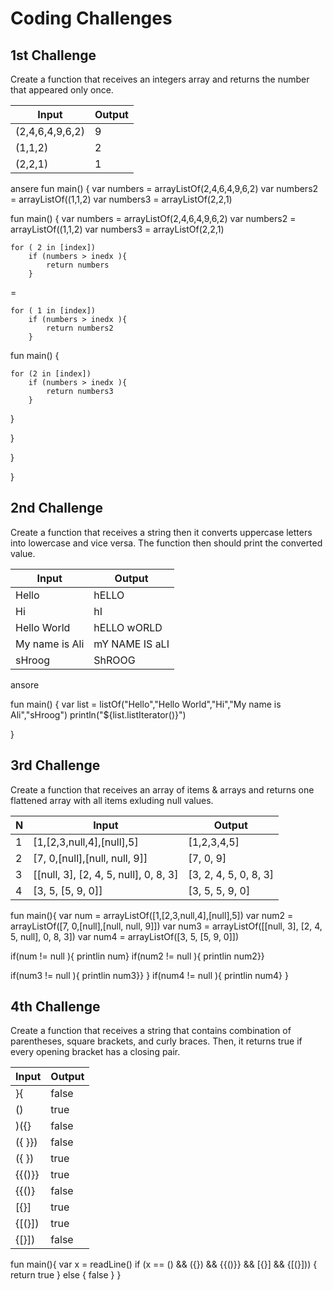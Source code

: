 # Coding Challenges

## 1st Challenge
Create a function that receives an integers array and returns the number that appeared only once.

| Input           | Output   |
| --------------- | -------- |
| (2,4,6,4,9,6,2) | 9        |
| (1,1,2)         | 2        |
| (2,2,1)         | 1        |

ansere 
fun main() {
    var numbers = arrayListOf<Int>(2,4,6,4,9,6,2)
    var numbers2 = arrayListOf<Int>((1,1,2)
    var numbers3 = arrayListOf<Int>(2,2,1)

 fun main() {
    var numbers = arrayListOf<Int>(2,4,6,4,9,6,2)
    var numbers2 = arrayListOf<Int>((1,1,2)
    var numbers3 = arrayListOf<Int>(2,2,1)

    for ( 2 in [index])
        if (numbers > inedx ){
            return numbers
        }
=

    for ( 1 in [index])
        if (numbers > inedx ){
            return numbers2
        }
  fun main() {


    for (2 in [index])
        if (numbers > inedx ){
            return numbers3
        }

}

}

}
  

}

## 2nd Challenge
Create a function that receives a string then it converts uppercase letters into lowercase and vice versa. The function then should print the converted value.

| Input          | Output         |
| -------------- | -------------- |
| Hello          | hELLO          |
| Hi             | hI             |
| Hello World    | hELLO wORLD    |
| My name is Ali | mY NAME IS aLI |
| sHroog         | ShROOG         |
 
 
 ansore 


fun main() {
    var list = listOf<String>("Hello","Hello World","Hi","My name is Ali","sHroog")
    println("${list.listIterator()}")

}

## 3rd Challenge
Create a function that receives an array of items & arrays and returns one flattened array with all items exluding null values.

| N | Input                                 | Output                |
| - | ------------------------------------- | --------------------- |
| 1 | [1,[2,3,null,4],[null],5]             | [1,2,3,4,5]           |
| 2 | [7, 0,[null],[null, null, 9]]         | [7, 0, 9]             |
| 3 | [[null, 3], [2, 4, 5, null], 0, 8, 3] | [3, 2, 4, 5, 0, 8, 3] |
| 4 | [3, 5, [5, 9, 0]]                     | [3, 5, 5, 9, 0]       |

  fun main(){
  var num  = arrayListOf<Int>([1,[2,3,null,4],[null],5])
  var num2 = arrayListOf<Int>([7, 0,[null],[null, null, 9]])
  var num3 = arrayListOf<Int>([[null, 3], [2, 4, 5, null], 0, 8, 3])
  var num4 = arrayListOf<Int>([3, 5, [5, 9, 0]])
  
  if(num != null  ){
  printlin num}
   if(num2 != null  ){
  printlin num2}}
  
   if(num3 != null  ){
  printlin num3}}
  }
   if(num4 != null  ){
  printlin num4}
  }
  

## 4th Challenge
Create a function that receives a string that contains combination of parentheses, square brackets, and curly braces. Then, it returns true if every opening bracket has a closing pair.

| Input    | Output |
| -------- | -------- |
| }{       | false    |
| ()       | true     |
| )({}     | false    |
| ({ }})   | false    |
| ({ })    | true     |
| {{()}}   | true     |
| {{()}    | false    |
| [{}]     | true     |
| {[(}])   | true     |
| {[}])    | false    |
fun main(){
  var x = readLine()
  if (x == () && ({}) && {{()}} && [{}] && {[(}]))
  {
   return true
  }
  else {
  false
  }
  }



